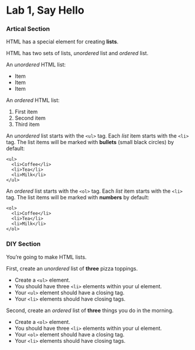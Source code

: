 # Lab 1, Say Hello 

### Artical Section

HTML has a special element for creating **lists**.

HTML has two sets of lists, *unordered* list and *ordered* list.

An *unordered* HTML list:

- Item
- Item
- Item

An *ordered* HTML list:

1. First item
2. Second item
3. Third item

An *unordered* list starts with the `<ul>` tag. 
Each *list* item starts with the `<li>` tag.
The list items will be marked with **bullets** (small black circles) by default:

```
<ul>
  <li>Coffee</li>
  <li>Tea</li>
  <li>Milk</li>
</ul>

```

An *ordered* list starts with the `<ol>` tag. 
Each *list* item starts with the `<li>` tag.
The list items will be marked with **numbers** by default:

```
<ol>
  <li>Coffee</li>
  <li>Tea</li>
  <li>Milk</li>
</ol>

```

### DIY Section

You’re going to make HTML lists.

First, create an *unordered* list of **three** pizza toppings.
	
- Create a `<ul>` element.
- You should have three `<li>` elements within your ul element.
- Your `<ul>` element should have a closing tag.
- Your `<li>` elements should have closing tags.

Second, create an *ordered* list of **three** things you do in the morning.

- Create a `<ol>` element.
- You should have three `<li>` elements within your ul element.
- Your `<ol>` element should have a closing tag.
- Your `<li>` elements should have closing tags.